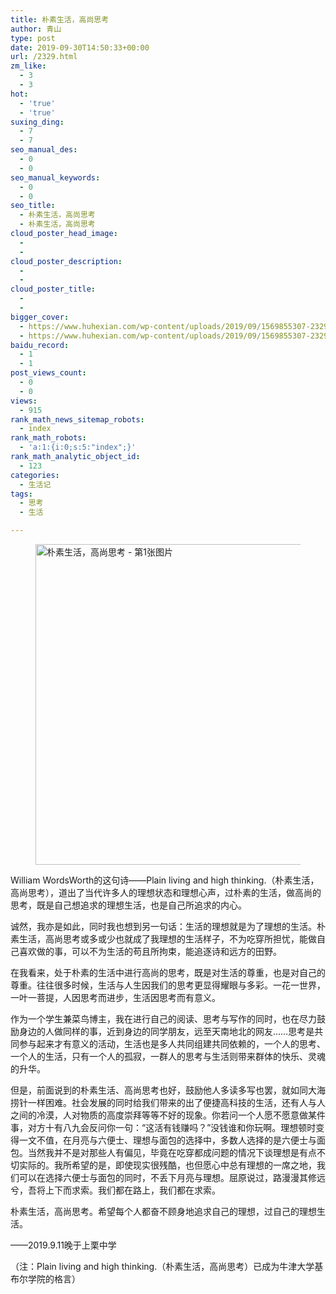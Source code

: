 ```yaml
---
title: 朴素生活，高尚思考
author: 青山
type: post
date: 2019-09-30T14:50:33+00:00
url: /2329.html
zm_like:
  - 3
  - 3
hot:
  - 'true'
  - 'true'
suxing_ding:
  - 7
  - 7
seo_manual_des:
  - 0
  - 0
seo_manual_keywords:
  - 0
  - 0
seo_title:
  - 朴素生活，高尚思考
  - 朴素生活，高尚思考
cloud_poster_head_image:
  - 
  - 
cloud_poster_description:
  - 
  - 
cloud_poster_title:
  - 
  - 
bigger_cover:
  - https://www.huhexian.com/wp-content/uploads/2019/09/1569855307-2329-cloud-poster.png
  - https://www.huhexian.com/wp-content/uploads/2019/09/1569855307-2329-cloud-poster.png
baidu_record:
  - 1
  - 1
post_views_count:
  - 0
  - 0
views:
  - 915
rank_math_news_sitemap_robots:
  - index
rank_math_robots:
  - 'a:1:{i:0;s:5:"index";}'
rank_math_analytic_object_id:
  - 123
categories:
  - 生活记
tags:
  - 思考
  - 生活

---
```

<div class="wp-block-image">
  <figure class="aligncenter"><img loading="lazy" decoding="async" width="960" height="513" class="wp-image-2330 aligncenter" src="https://yinji.org/wp-content/uploads/2019/09/2019093022490964.jpg" srcset="https://yinji-1253682336.cos.ap-guangzhou.myqcloud.com/2019/09/2019093022490964.jpg 960w, https://yinji-1253682336.cos.ap-guangzhou.myqcloud.com/2019/09/2019093022490964-300x160.jpg 300w, https://yinji-1253682336.cos.ap-guangzhou.myqcloud.com/2019/09/2019093022490964-768x410.jpg 768w" sizes="(max-width: 960px) 100vw, 960px" / alt="朴素生活，高尚思考 - 第1张图片" title="朴素生活，高尚思考 - 第1张图片 | 印记" ></figure>
</div>

William WordsWorth的这句诗——Plain living and high thinking.（朴素生活，高尚思考），道出了当代许多人的理想状态和理想心声，过朴素的生活，做高尚的思考，既是自己想追求的理想生活，也是自己所追求的内心。

诚然，我亦是如此，同时我也想到另一句话：生活的理想就是为了理想的生活。朴素生活，高尚思考或多或少也就成了我理想的生活样子，不为吃穿所担忧，能做自己喜欢做的事，可以不为生活的苟且所拘束，能追逐诗和远方的田野。

在我看来，处于朴素的生活中进行高尚的思考，既是对生活的尊重，也是对自己的尊重。往往很多时候，生活与人生因我们的思考更显得耀眼与多彩。一花一世界，一叶一菩提，人因思考而进步，生活因思考而有意义。

作为一个学生兼菜鸟博主，我在进行自己的阅读、思考与写作的同时，也在尽力鼓励身边的人做同样的事，近到身边的同学朋友，远至天南地北的网友……思考是共同参与起来才有意义的活动，生活也是多人共同组建共同依赖的，一个人的思考、一个人的生活，只有一个人的孤寂，一群人的思考与生活则带来群体的快乐、灵魂的升华。

但是，前面说到的朴素生活、高尚思考也好，鼓励他人多读多写也罢，就如同大海捞针一样困难。社会发展的同时给我们带来的出了便捷高科技的生活，还有人与人之间的冷漠，人对物质的高度崇拜等等不好的现象。你若问一个人愿不愿意做某件事，对方十有八九会反问你一句：“这活有钱赚吗？”没钱谁和你玩啊。理想顿时变得一文不值，在月亮与六便士、理想与面包的选择中，多数人选择的是六便士与面包。当然我并不是对那些人有偏见，毕竟在吃穿都成问题的情况下谈理想是有点不切实际的。我所希望的是，即使现实很残酷，也但愿心中总有理想的一席之地，我们可以在选择六便士与面包的同时，不丢下月亮与理想。屈原说过，路漫漫其修远兮，吾将上下而求索。我们都在路上，我们都在求索。

朴素生活，高尚思考。希望每个人都奋不顾身地追求自己的理想，过自己的理想生活。

——2019.9.11晚于上栗中学

（注：Plain living and high thinking.（朴素生活，高尚思考）已成为牛津大学基布尔学院的格言）